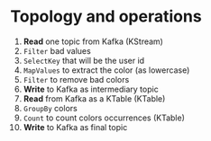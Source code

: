 # Topology and operations 
1. **Read** one topic from Kafka (KStream)
2. `Filter` bad values
3. `SelectKey` that will be the user id
4. `MapValues` to extract the color (as lowercase)
5. `Filter` to remove bad colors
6. **Write** to Kafka as intermediary topic
7. **Read** from Kafka as a KTable (KTable)
8. `GroupBy` colors
9. `Count` to count colors occurrences (KTable)
10. **Write** to Kafka as final topic